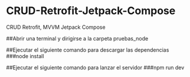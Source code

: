 # CRUD-Retrofit-Jetpack-Compose

CRUD Retrofit, MVVM Jetpack Compose

##Abrir una terminal y dirigirse a la carpeta pruebas_node

##Ejecutar el siguiente comando para descargar las dependencias
###node install

##Ejecutar el siguiente comando para lanzar el servidor
###npm run dev
